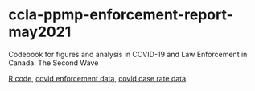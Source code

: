 # ccla-ppmp-enforcement-report-may2021
Codebook for figures and analysis in COVID-19 and Law Enforcement in Canada: The Second Wave

[R code](ccla-ppmp-may2021-codebook.R), [covid enforcement data](covid19-data-april-27-2021.csv), [covid case rate data](covid19-data-april-27-2021.csv)
